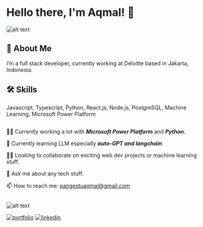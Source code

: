 # Hello there, I'm Aqmal! 👋


![alt text](https://github-readme-stats.vercel.app/api?username=maqmal&show_icons=true&theme=radical)

## 🚀 About Me
I’m a full stack developer, currently working at Deloitte based in Jakarta, Indonesia.

## 🛠 Skills
Javascript, Typescript, Python, React.js, Node.js, PostgreSQL, Machine Learning, Microsoft Power Platform

##

👩‍💻 Currently working a lot with ***Microsoft Power Platform*** and ***Python***.

🧠 Currently learning LLM especially ***auto-GPT and langchain***.

👯‍♀️ Looking to collaborate on exciting web dev projects or machine learning stuff.

💬 Ask me about any tech stuff.

📫 How to reach me: pangestuaqmal@gmail.com

##
![alt text](https://api.githubtrends.io/user/svg/maqmal/langs?time_range=six_months&loc_metric=changed&compact=True&theme=synthwaves)

[![portfolio](https://img.shields.io/badge/my_portfolio-000?style=for-the-badge&logo=ko-fi&logoColor=white)](https://maqmal.github.io/portfolio/)
[![linkedin](https://img.shields.io/badge/linkedin-0A66C2?style=for-the-badge&logo=linkedin&logoColor=white)]([https://www.linkedin.com/](https://www.linkedin.com/in/m-aqmal-pangestu-2217a7187/))




